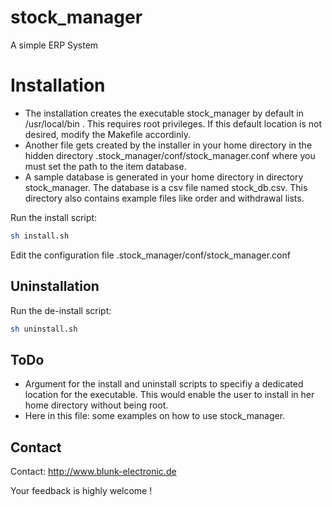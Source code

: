 # stock_manager
A simple ERP System

# Installation
- The installation creates the executable stock_manager by
  default in /usr/local/bin . This requires root privileges.
  If this default location is not desired, modify the Makefile
  accordinly. 
- Another file gets created by the installer in your home directory
  in the hidden directory .stock_manager/conf/stock_manager.conf
  where you must set the path to the item database.
- A sample database is generated in your home directory in directory
  stock_manager. The database is a csv file named stock_db.csv.
  This directory also contains example files like order and withdrawal lists.

Run the install script:

```sh
sh install.sh
```

Edit the configuration file .stock_manager/conf/stock_manager.conf

## Uninstallation

Run the de-install script:

```sh
sh uninstall.sh
```

## ToDo
- Argument for the install and uninstall scripts to specifiy a dedicated location
  for the executable. This would enable the user to install in
  her home directory without being root.
- Here in this file: some examples on how to use stock_manager.

## Contact
Contact: http://www.blunk-electronic.de

Your feedback is highly welcome !

